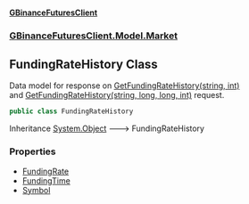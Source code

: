 #### [GBinanceFuturesClient](./index.md 'index')
### [GBinanceFuturesClient.Model.Market](./GBinanceFuturesClient-Model-Market.md 'GBinanceFuturesClient.Model.Market')
## FundingRateHistory Class
Data model for response on [GetFundingRateHistory(string, int)](./GBinanceFuturesClient-Market-GetFundingRateHistory(string_int).md 'GBinanceFuturesClient.Market.GetFundingRateHistory(string, int)')   
and [GetFundingRateHistory(string, long, long, int)](./GBinanceFuturesClient-Market-GetFundingRateHistory(string_long_long_int).md 'GBinanceFuturesClient.Market.GetFundingRateHistory(string, long, long, int)') request.  
```csharp
public class FundingRateHistory
```
Inheritance [System.Object](https://docs.microsoft.com/en-us/dotnet/api/System.Object 'System.Object') &#129106; FundingRateHistory  
### Properties
- [FundingRate](./GBinanceFuturesClient-Model-Market-FundingRateHistory-FundingRate.md 'GBinanceFuturesClient.Model.Market.FundingRateHistory.FundingRate')
- [FundingTime](./GBinanceFuturesClient-Model-Market-FundingRateHistory-FundingTime.md 'GBinanceFuturesClient.Model.Market.FundingRateHistory.FundingTime')
- [Symbol](./GBinanceFuturesClient-Model-Market-FundingRateHistory-Symbol.md 'GBinanceFuturesClient.Model.Market.FundingRateHistory.Symbol')
